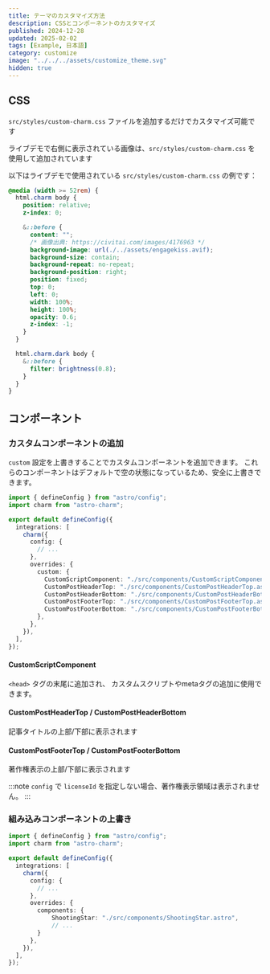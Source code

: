 ```yaml
---
title: テーマのカスタマイズ方法
description: CSSとコンポーネントのカスタマイズ
published: 2024-12-28
updated: 2025-02-02
tags: [Example, 日本語]
category: customize
image: "../../../assets/customize_theme.svg"
hidden: true
---
```


## CSS

`src/styles/custom-charm.css` ファイルを追加するだけでカスタマイズ可能です

ライブデモで右側に表示されている画像は、`src/styles/custom-charm.css` を使用して追加されています

以下はライブデモで使用されている `src/styles/custom-charm.css` の例です：

```css
@media (width >= 52rem) {
  html.charm body {
    position: relative;
    z-index: 0;

    &::before {
      content: "";
      /* 画像出典: https://civitai.com/images/4176963 */
      background-image: url(./../assets/engagekiss.avif);
      background-size: contain;
      background-repeat: no-repeat;
      background-position: right;
      position: fixed;
      top: 0;
      left: 0;
      width: 100%;
      height: 100%;
      opacity: 0.6;
      z-index: -1;
    }
  }

  html.charm.dark body {
    &::before {
      filter: brightness(0.8);
    }
  }
}
```

## コンポーネント

### カスタムコンポーネントの追加

`custom` 設定を上書きすることでカスタムコンポーネントを追加できます。
これらのコンポーネントはデフォルトで空の状態になっているため、安全に上書きできます。

```ts
import { defineConfig } from "astro/config";
import charm from "astro-charm";

export default defineConfig({
  integrations: [
    charm({
      config: {
        // ...
      },
      overrides: {
        custom: {
          CustomScriptComponent: "./src/components/CustomScriptComponent.astro",
          CustomPostHeaderTop: "./src/components/CustomPostHeaderTop.astro",
          CustomPostHeaderBottom: "./src/components/CustomPostHeaderBottom.astro",
          CustomPostFooterTop: "./src/components/CustomPostFooterTop.astro",
          CustomPostFooterBottom: "./src/components/CustomPostFooterBottom.astro",
        },
      },
    }),
  ],
});
```

#### CustomScriptComponent

`<head>` タグの末尾に追加され、
カスタムスクリプトやmetaタグの追加に使用できます。

#### CustomPostHeaderTop / CustomPostHeaderBottom

記事タイトルの上部/下部に表示されます

#### CustomPostFooterTop / CustomPostFooterBottom

著作権表示の上部/下部に表示されます

:::note
`config` で `licenseId` を指定しない場合、著作権表示領域は表示されません。
:::

### 組み込みコンポーネントの上書き

```ts
import { defineConfig } from "astro/config";
import charm from "astro-charm";

export default defineConfig({
  integrations: [
    charm({
      config: {
        // ...
      },
      overrides: {
        components: {
            ShootingStar: "./src/components/ShootingStar.astro",
            // ...
        }
      },
    }),
  ],
});
```